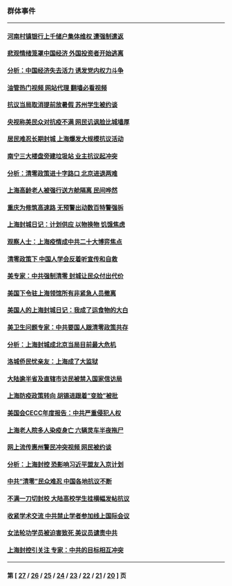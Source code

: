 ### 群体事件
---
#### [河南村镇银行上千储户集体维权 遭强制遣返](../../pages/ncid279/n13743906.md?05261245) 
#### [悲观情绪笼罩中国经济 外国投资者开始逃离](../../pages/ncid279/n13743825.md?05261245) 
#### [分析：中国经济失去活力 诱发党内权力斗争](../../pages/ncid279/n13740219.md?05261245) 
#### [油管热门视频 网站代理 翻墙必看视频](http://209.222.30.114:81/youtube.html?05261245)
#### [抗议当局取消提前放暑假 苏州学生被约谈](../../pages/ncid279/n13738981.md?05261245) 
#### [央视称美民众对抗疫不满 网民讥讽脸比城墙厚](../../pages/ncid279/n13738685.md?05261245) 
#### [居民难忍长期封城 上海爆发大规模抗议活动](../../pages/ncid279/n13724894.md?05261245) 
#### [南宁三大楼盘旁建垃圾站 业主抗议起冲突](../../pages/ncid279/n13723244.md?05261245) 
#### [分析：清零政策进十字路口 北京进退两难](../../pages/ncid279/n13722760.md?05261245) 
#### [上海高龄老人被强行送方舱隔离 民间哗然](../../pages/ncid279/n13717318.md?05261245) 
#### [重庆为修筑高速路 无预警出动数百特警强拆](../../pages/ncid279/n13716893.md?05261245) 
#### [上海封城日记：计划供应 以物换物 饥饿焦虑](../../pages/ncid279/n13715646.md?05261245) 
#### [观察人士：上海疫情成中共二十大博弈焦点](../../pages/ncid279/n13713349.md?05261245) 
#### [清零政策下 中国人学会反着听宣传和自救](../../pages/ncid279/n13711002.md?05261245) 
#### [美专家：中共强制清零 封城让民众付出代价](../../pages/ncid279/n13709482.md?05261245) 
#### [美国下令驻上海领馆所有非紧急人员撤离](../../pages/ncid279/n13709373.md?05261245) 
#### [美国人的上海封城日记：我成了运食物的大白](../../pages/ncid279/n13707573.md?05261245) 
#### [美卫生问题专家：中共要国人跟清零政策共存](../../pages/ncid279/n13705925.md?05261245) 
#### [分析：上海封城成北京当局目前最大危机](../../pages/ncid279/n13702771.md?05261245) 
#### [洛城侨民忧亲友：上海成了大监狱](../../pages/ncid279/n13693937.md?05261245) 
#### [大陆逾半省及直辖市访民被禁入国家信访局](../../pages/ncid279/n13689201.md?05261245) 
#### [上海防疫政策转向 胡锡进跟着“变脸”被批](../../pages/ncid279/n13688098.md?05261245) 
#### [美国会CECC年度报告：中共严重侵犯人权](../../pages/ncid279/n13687784.md?05261245) 
#### [上海老人院多人染疫身亡 六辆灵车半夜拖尸](../../pages/ncid279/n13687060.md?05261245) 
#### [网上流传惠州警民冲突视频 网民被约谈](../../pages/ncid279/n13687562.md?05261245) 
#### [分析：上海封控 恐影响习近平盟友入京计划](../../pages/ncid279/n13686881.md?05261245) 
#### [中共“清零”民众难忍 中国各地抗议不断](../../pages/ncid279/n13685186.md?05261245) 
#### [不满一刀切封校 大陆高校学生挂横幅发帖抗议](../../pages/ncid279/n13683669.md?05261245) 
#### [收紧学术交流 中共禁止学者参加线上国际会议](../../pages/ncid279/n13684255.md?05261245) 
#### [女法轮功学员被迫害致死 美议员谴责中共](../../pages/ncid279/n13682069.md?05261245) 
#### [上海封控引关注 专家：中共的目标相互冲突](../../pages/ncid279/n13679402.md?05261245) 

---
#### 第 [ [27](./27.md?05261245) / [26](./26.md?05261245) / [25](./25.md?05261245) / [24](./24.md?05261245) / [23](./23.md?05261245) / [22](./22.md?05261245) / [21](./21.md?05261245) / [20](./20.md?05261245) ] 页
